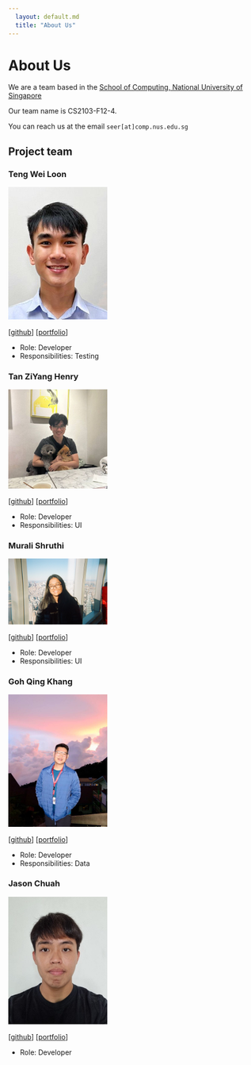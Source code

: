```yaml
---
  layout: default.md
  title: "About Us"
---
```


# About Us

We are a team based in the [School of Computing, National University of Singapore](http://www.comp.nus.edu.sg)

Our team name is CS2103-F12-4.

You can reach us at the email `seer[at]comp.nus.edu.sg`

## Project team

### Teng Wei Loon

<img src="images/bunnyhoppp.png" width="200px">

[[github](https://github.com/bunnyhoppp)]
[[portfolio](team/bunnyhoppp.md)]

* Role: Developer
* Responsibilities: Testing

### Tan ZiYang Henry

<img src="images/tanziyanghenry.png" width="200px">

[[github](http://github.com/tanziyanghenry)]
[[portfolio](team/tanziyanghenry.md)]

* Role: Developer
* Responsibilities: UI

### Murali Shruthi

<img src="images/shruthiiii03.png" width="200px">

[[github](https://github.com/shruthiiii03)]
[[portfolio](team/shruthiiii03.md)]

* Role: Developer
* Responsibilities: UI

### Goh Qing Khang

<img src="images/gohqingkhang.png" width="200px">

[[github](http://github.com/gohqingkhang)] [[portfolio](team/gohqingkhang.md)]

* Role: Developer
* Responsibilities: Data

### Jason Chuah

<img src="images/jason-chuah.png" width="200px">

[[github](http://github.com/jason-chuah)]
[[portfolio](team/jason-chuah.md)]

* Role: Developer
